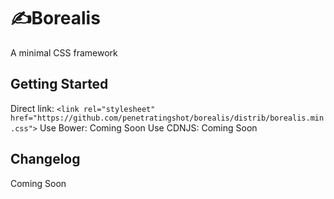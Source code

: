 # ✍️Borealis
A minimal CSS framework

## Getting Started
Direct link: `<link rel="stylesheet" href="https://github.com/penetratingshot/borealis/distrib/borealis.min.css">`
Use Bower: Coming Soon
Use CDNJS: Coming Soon

## Changelog
Coming Soon
